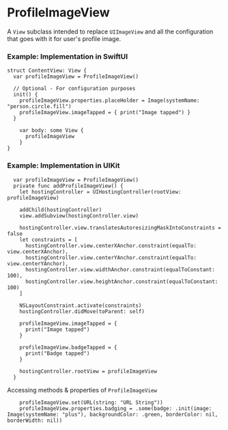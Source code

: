 # ProfileImageView

A `View` subclass intended to replace `UIImageView` and all the configuration that goes with it for user's profile image.

### Example: Implementation in SwiftUI
```
struct ContentView: View {
  var profileImageView = ProfileImageView()
  
  // Optional - For configuration purposes
  init() {
    profileImageView.properties.placeHolder = Image(systemName: "person.circle.fill")
    profileImageView.imageTapped = { print("Image tapped") }
  }
  
    var body: some View {
      profileImageView
    }
}
```


### Example: Implementation in UIKit
```
  var profileImageView = ProfileImageView()
  private func addProfileImageView() {
    let hostingController = UIHostingController(rootView: profileImageView)
    
    addChild(hostingController)
    view.addSubview(hostingController.view)
    
    hostingController.view.translatesAutoresizingMaskIntoConstraints = false
    let constraints = [
      hostingController.view.centerXAnchor.constraint(equalTo: view.centerXAnchor),
      hostingController.view.centerYAnchor.constraint(equalTo: view.centerYAnchor),
      hostingController.view.widthAnchor.constraint(equalToConstant: 100),
      hostingController.view.heightAnchor.constraint(equalToConstant: 100)
    ]
    
    NSLayoutConstraint.activate(constraints)
    hostingController.didMove(toParent: self)
    
    profileImageView.imageTapped = {
      print("Image tapped")
    }
    
    profileImageView.badgeTapped = {
      print("Badge tapped")
    }
    
    hostingController.rootView = profileImageView
  }
```

Accessing methods & properties of `ProfileImageView`
```
    profileImageView.set(URL(string: "URL String"))
    profileImageView.properties.badging = .some(badge: .init(image: Image(systemName: "plus"), backgroundColor: .green, borderColor: nil, borderWidth: nil))
```
